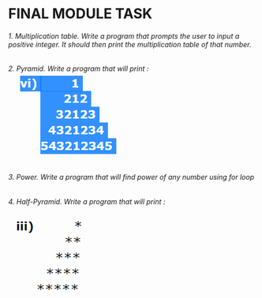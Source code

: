 # FINAL MODULE TASK

###### 1. Multiplication table. Write a program that prompts the user to input a positive integer. It should then print the multiplication table of that number.
###### 2. Pyramid. Write a program that will print :![img_8.png](https://github.com/Andrekukshinov/contribution_mjs/raw/for/for/img_8.png)
###### 3. Power. Write a program that will find power of any number using for loop
###### 4. Half-Pyramid. Write a program that will print :![img_9.png](https://github.com/Andrekukshinov/contribution_mjs/raw/for/for/img_9.png)
